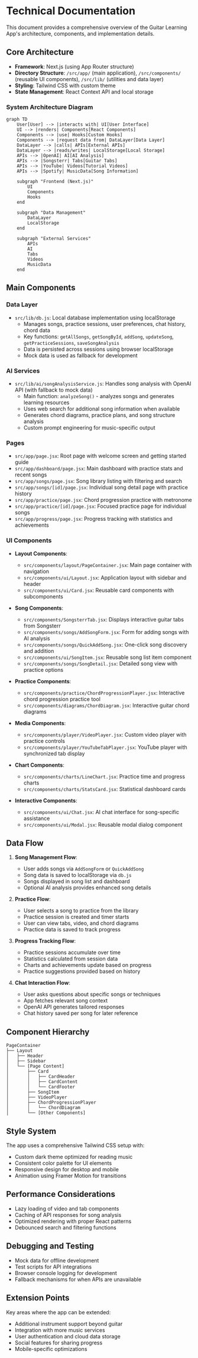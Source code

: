 # Technical Documentation

This document provides a comprehensive overview of the Guitar Learning App's architecture, components, and implementation details.

## Core Architecture

- **Framework**: Next.js (using App Router structure)
- **Directory Structure**: `/src/app/` (main application), `/src/components/` (reusable UI components), `/src/lib/` (utilities and data layer)
- **Styling**: Tailwind CSS with custom theme
- **State Management**: React Context API and local storage

### System Architecture Diagram

```mermaid
graph TD
    User[User] --> |interacts with| UI[User Interface]
    UI --> |renders| Components[React Components]
    Components --> |use| Hooks[Custom Hooks]
    Components --> |request data from| DataLayer[Data Layer]
    DataLayer --> |calls| APIs[External APIs]
    DataLayer --> |reads/writes| LocalStorage[Local Storage]
    APIs --> |OpenAI| AI[AI Analysis]
    APIs --> |Songsterr| Tabs[Guitar Tabs]
    APIs --> |YouTube| Videos[Tutorial Videos]
    APIs --> |Spotify| MusicData[Song Information]
    
    subgraph "Frontend (Next.js)"
        UI
        Components
        Hooks
    end
    
    subgraph "Data Management"
        DataLayer
        LocalStorage
    end
    
    subgraph "External Services"
        APIs
        AI
        Tabs
        Videos
        MusicData
    end
```

## Main Components

### Data Layer

- `src/lib/db.js`: Local database implementation using localStorage
  - Manages songs, practice sessions, user preferences, chat history, chord data
  - Key functions: `getAllSongs`, `getSongById`, `addSong`, `updateSong`, `getPracticeSessions`, `saveSongAnalysis`
  - Data is persisted across sessions using browser localStorage
  - Mock data is used as fallback for development

### AI Services

- `src/lib/ai/songAnalysisService.js`: Handles song analysis with OpenAI API (with fallback to mock data)
  - Main function: `analyzeSong()` - analyzes songs and generates learning resources
  - Uses web search for additional song information when available
  - Generates chord diagrams, practice plans, and song structure analysis
  - Custom prompt engineering for music-specific output

### Pages

- `src/app/page.jsx`: Root page with welcome screen and getting started guide
- `src/app/dashboard/page.jsx`: Main dashboard with practice stats and recent songs
- `src/app/songs/page.jsx`: Song library listing with filtering and search
- `src/app/songs/[id]/page.jsx`: Individual song detail page with practice history
- `src/app/practice/page.jsx`: Chord progression practice with metronome
- `src/app/practice/[id]/page.jsx`: Focused practice page for individual songs
- `src/app/progress/page.jsx`: Progress tracking with statistics and achievements

### UI Components

- **Layout Components**:
  - `src/components/layout/PageContainer.jsx`: Main page container with navigation
  - `src/components/ui/Layout.jsx`: Application layout with sidebar and header
  - `src/components/ui/Card.jsx`: Reusable card components with subcomponents

- **Song Components**:
  - `src/components/SongsterrTab.jsx`: Displays interactive guitar tabs from Songsterr
  - `src/components/songs/AddSongForm.jsx`: Form for adding songs with AI analysis
  - `src/components/songs/QuickAddSong.jsx`: One-click song discovery and addition
  - `src/components/ui/SongItem.jsx`: Reusable song list item component
  - `src/components/songs/SongDetail.jsx`: Detailed song view with practice options

- **Practice Components**:
  - `src/components/practice/ChordProgressionPlayer.jsx`: Interactive chord progression practice tool
  - `src/components/diagrams/ChordDiagram.jsx`: Interactive guitar chord diagrams

- **Media Components**:
  - `src/components/player/VideoPlayer.jsx`: Custom video player with practice controls
  - `src/components/player/YouTubeTabPlayer.jsx`: YouTube player with synchronized tab display

- **Chart Components**:
  - `src/components/charts/LineChart.jsx`: Practice time and progress charts
  - `src/components/charts/StatsCard.jsx`: Statistical dashboard cards

- **Interactive Components**:
  - `src/components/ui/Chat.jsx`: AI chat interface for song-specific assistance
  - `src/components/ui/Modal.jsx`: Reusable modal dialog component

## Data Flow

1. **Song Management Flow**:
   - User adds songs via `AddSongForm` or `QuickAddSong`
   - Song data is saved to localStorage via `db.js`
   - Songs displayed in song list and dashboard
   - Optional AI analysis provides enhanced song details

2. **Practice Flow**:
   - User selects a song to practice from the library
   - Practice session is created and timer starts
   - User can view tabs, video, and chord diagrams
   - Practice data is saved to track progress

3. **Progress Tracking Flow**:
   - Practice sessions accumulate over time
   - Statistics calculated from session data
   - Charts and achievements update based on progress
   - Practice suggestions provided based on history

4. **Chat Interaction Flow**:
   - User asks questions about specific songs or techniques
   - App fetches relevant song context
   - OpenAI API generates tailored responses
   - Chat history saved per song for later reference

## Component Hierarchy

```
PageContainer
├── Layout
│   ├── Header
│   ├── Sidebar
│   └── [Page Content]
│       ├── Card
│       │   ├── CardHeader
│       │   ├── CardContent
│       │   └── CardFooter
│       ├── SongItem
│       ├── VideoPlayer
│       ├── ChordProgressionPlayer
│       │   └── ChordDiagram
│       └── [Other Components]
```

## Style System

The app uses a comprehensive Tailwind CSS setup with:

- Custom dark theme optimized for reading music
- Consistent color palette for UI elements
- Responsive design for desktop and mobile
- Animation using Framer Motion for transitions

## Performance Considerations

- Lazy loading of video and tab components
- Caching of API responses for song analysis
- Optimized rendering with proper React patterns
- Debounced search and filtering functions

## Debugging and Testing

- Mock data for offline development
- Test scripts for API integrations
- Browser console logging for development
- Fallback mechanisms for when APIs are unavailable

## Extension Points

Key areas where the app can be extended:

- Additional instrument support beyond guitar
- Integration with more music services
- User authentication and cloud data storage
- Social features for sharing progress
- Mobile-specific optimizations